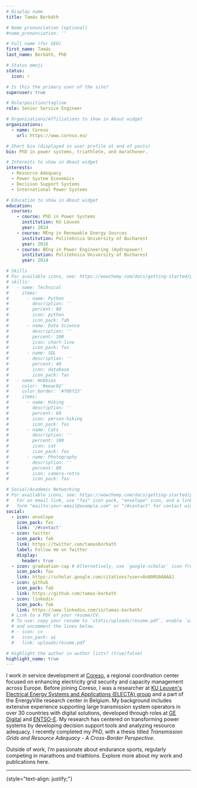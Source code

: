 ```yaml
---
# Display name
title: Tamás Borbáth

# Name pronunciation (optional)
#name_pronunciation: ''

# Full name (for SEO)
first_name: Tamás
last_name: Borbáth, PhD

# Status emoji
status:
  icon: ⚡️

# Is this the primary user of the site?
superuser: true

# Role/position/tagline
role: Senior Service Engineer

# Organizations/Affiliations to show in About widget
organizations:
  - name: Coreso
    url: https://www.coreso.eu/

# Short bio (displayed in user profile at end of posts)
bio: PhD in power systems, triathlete, and marathoner.

# Interests to show in About widget
interests:
  - Resource Adequacy
  - Power System Economics
  - Decision Support Systems
  - International Power Systems

# Education to show in About widget
education:
  courses:
    - course: PhD in Power Systems
      institution: KU Leuven
      year: 2024
    - course: MEng in Renewable Energy Sources
      institution: Politehnica University of Bucharest
      year: 2016
    - course: BEng in Power Engineering (Hydropower)
      institution: Politehnica University of Bucharest
      year: 2014

# Skills
# For available icons, see: https://wowchemy.com/docs/getting-started/page-builder/#icons
# skills:
#   - name: Technical
#     items:
#       - name: Python
#         description: ''
#         percent: 80
#         icon: python
#         icon_pack: fab
#       - name: Data Science
#         description: ''
#         percent: 100
#         icon: chart-line
#         icon_pack: fas
#       - name: SQL
#         description: ''
#         percent: 40
#         icon: database
#         icon_pack: fas
#   - name: Hobbies
#     color: '#eeac02'
#     color_border: '#f0bf23'
#     items:
#       - name: Hiking
#         description: ''
#         percent: 60
#         icon: person-hiking
#         icon_pack: fas
#       - name: Cats
#         description: ''
#         percent: 100
#         icon: cat
#         icon_pack: fas
#       - name: Photography
#         description: ''
#         percent: 80
#         icon: camera-retro
#         icon_pack: fas

# Social/Academic Networking
# For available icons, see: https://wowchemy.com/docs/getting-started/page-builder/#icons
#   For an email link, use "fas" icon pack, "envelope" icon, and a link in the
#   form "mailto:your-email@example.com" or "/#contact" for contact widget.
social:
  - icon: envelope
    icon_pack: fas
    link: '/#contact'
  - icon: twitter
    icon_pack: fab
    link: https://twitter.com/tamasborbath
    label: Follow me on Twitter
    display:
      header: true
  - icon: graduation-cap # Alternatively, use `google-scholar` icon from `ai` icon pack
    icon_pack: fas
    link: https://scholar.google.com/citations?user=8o80RG0AAAAJ
  - icon: github
    icon_pack: fab
    link: https://github.com/tamas-borbath
  - icon: linkedin
    icon_pack: fab
    link: https://www.linkedin.com/in/tamas-borbath/
  # Link to a PDF of your resume/CV.
  # To use: copy your resume to `static/uploads/resume.pdf`, enable `ai` icons in `params.yaml`,
  # and uncomment the lines below.
  # - icon: cv
  #   icon_pack: ai
  #   link: uploads/resume.pdf

# Highlight the author in author lists? (true/false)
highlight_name: true
---
```

I work in service development at [Coreso](https://www.coreso.eu/), a regional coordination center focused on enhancing electricity grid security and capacity management across Europe. Before joining Coreso, I was a researcher at [KU Leuven's Electrical Energy Systems and Applications (ELECTA) group](https://www.esat.kuleuven.be/electa) and a part of the EnergyVille research center in Belgium. My background includes extensive experience supporting large transmission system operators in over 30 countries with digital solutions, developed through roles at [GE Digital](https://www.ge.com/digital/industry/grid) and [ENTSO-E](https://www.entsoe.eu/about/). My research has centered on transforming power systems by developing decision support tools and analyzing resource adequacy. I recently completed my PhD, with a thesis titled *Transmission Grids and Resource Adequacy - A Cross-Border Perspective.*

Outside of work, I’m passionate about endurance sports, regularly competing in marathons and triathlons. Explore more about my work and publications here.

---

{style="text-align: justify;"}
